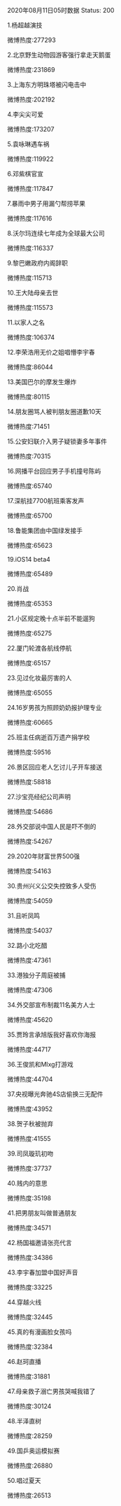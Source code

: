 2020年08月11日05时数据
Status: 200

1.杨超越演技

微博热度:277293

2.北京野生动物园游客强行拿走天鹅蛋

微博热度:231869

3.上海东方明珠塔被闪电击中

微博热度:202192

4.李尖尖可爱

微博热度:173207

5.袁咏琳遇车祸

微博热度:119922

6.邓紫棋官宣

微博热度:117847

7.暴雨中男子用漏勺帮捞苹果

微博热度:117616

8.沃尔玛连续七年成为全球最大公司

微博热度:116337

9.黎巴嫩政府内阁辞职

微博热度:115713

10.王大陆母亲去世

微博热度:115573

11.以家人之名

微博热度:106374

12.李荣浩用无价之姐唱懵李宇春

微博热度:86044

13.美国巴尔的摩发生爆炸

微博热度:80115

14.朋友圈骂人被判朋友圈道歉10天

微博热度:71451

15.公安妇联介入男子疑锁妻多年事件

微博热度:70315

16.网播平台回应男子手机撞号陈屿

微博热度:65740

17.深航挂7700航班乘客发声

微博热度:65700

18.鲁能集团由中国绿发接手

微博热度:65623

19.iOS14 beta4

微博热度:65489

20.肖战

微博热度:65353

21.小区规定晚十点半前不能遛狗

微博热度:65275

22.厦门轮渡各航线停航

微博热度:65157

23.见过化妆最厉害的人

微博热度:65055

24.16岁男孩为照顾奶奶报护理专业

微博热度:60665

25.班主任病逝百万遗产捐学校

微博热度:59516

26.景区回应老人乞讨儿子开车接送

微博热度:58818

27.沙宝亮经纪公司声明

微博热度:54686

28.外交部说中国人民是吓不倒的

微博热度:54267

29.2020年财富世界500强

微博热度:54163

30.贵州兴义公交失控致多人受伤

微博热度:54059

31.且听凤鸣

微博热度:54037

32.路小北吃醋

微博热度:47361

33.港独分子周庭被捕

微博热度:47306

34.外交部宣布制裁11名美方人士

微博热度:45620

35.贾玲言承旭版我好喜欢你海报

微博热度:44717

36.王俊凯和Mlxg打游戏

微博热度:44704

37.央视曝光奔驰4S店偷换三无配件

微博热度:43952

38.贺子秋被抛弃

微博热度:41555

39.司凤璇玑初吻

微博热度:37737

40.贱内的意思

微博热度:35198

41.把男朋友叫做普通朋友

微博热度:34571

42.杨国福邀请张亮代言

微博热度:34386

43.李宇春加盟中国好声音

微博热度:33225

44.穿越火线

微博热度:32445

45.真的有漫画脸女孩吗

微博热度:32384

46.赵珂直播

微博热度:31881

47.母亲救子溺亡男孩哭喊我错了

微博热度:30124

48.半泽直树

微博热度:28259

49.国乒奥运模拟赛

微博热度:26880

50.唱过夏天

微博热度:26513

